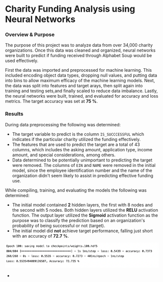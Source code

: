 # Charity Funding Analysis using Neural Networks

### Overview & Purpose
The purpose of this project was to analyze data from over 34,000 charity organizations. Once this data was cleaned and organized, neural networks were built to predict if funding received through Alphabet Soup would be used effectively.

First the data was imported and preprocessed for machine learning. This included encoding object data types, dropping null values, and putting data into bins to allow maximum efficacy of the machine learning models. Next, the data was split into features and target arays, then split again into training and testing sets,and finally scaled to reduce data imbalance. Lastly, the neural networks were built, trained, and evaluated for accuracy and loss metrics. The target accuracy was set at **75 %**.

### Results
During data preprocessing the following was determined:
- The target variable to predict is the column `IS_SUCCCESSFUL` which indicates if the particular charity utilized the funding effectively.
- The features that are used to predict the target are a total of 43 columns, which includes the asking amount, application type, income amount, and special considerations, among others.
- Data determined to be potentially unimportant to predicting the target were removed. The columns of `EIN` and `NAME` were removed in the initial model, since the employee identification number and the name of the organization didn't seem likely to assist in predicting effective funding use.

While compiling, training, and evaluating the models the following was determined:
- The initial model contained **2** hidden layers, the first with 8 nodes and the second with 5 nodes. Both hidden layers utilized the **RELU** activation function. The output layer utilized the **Sigmoid** activation function as the purpose was to classify the prediction based on an organization's probability of being successful or not (target).
- The initial model did **not** achieve target performance, falling just short with an accuracy of **72.7 %**.

![initial_model](https://github.com/conorwhanson/Neural_Network_Charity_Analysis/blob/main/resources/initial_model.png)

- 